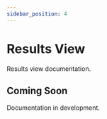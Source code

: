 ```yaml
---
sidebar_position: 4
---
```


# Results View

Results view documentation.

## Coming Soon

Documentation in development.
